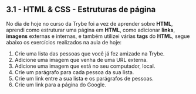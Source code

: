 ## 3.1 - HTML & CSS - Estruturas de página
No dia de hoje no curso da Trybe foi a vez de aprender sobre **HTML**, aprendi como estruturar uma página em **HTML**, como adicionar **links**, **imagens** externas e 
internas, e também utilizei várias **tags** do **HTML**, segue abaixo os exercícios realizados na aula de hoje:

1. Crie uma lista das pessoas que você já fez amizade na Trybe.
2. Adicione uma imagem que venha de uma URL externa.
3. Adicione uma imagem que está no seu computador, local.
4. Crie um parágrafo para cada pessoa da sua lista.
5. Crie um link entre a sua lista e os parágrafos de pessoas.
6. Crie um link para a página do Google.
